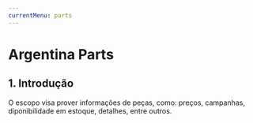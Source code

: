 ```yaml
---
currentMenu: parts
---
```


# Argentina Parts

## 1. Introdução
O escopo visa prover informações de peças, como: preços, campanhas, diponibilidade em  estoque, detalhes, entre outros.
